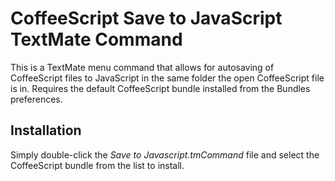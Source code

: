 # CoffeeScript Save to JavaScript TextMate Command #

This is a TextMate menu command that allows for autosaving of CoffeeScript files to JavaScript in the same folder the open CoffeeScript file is in. Requires the default CoffeeScript bundle installed from the Bundles preferences.

## Installation ##

Simply double-click the *Save to Javascript.tmCommand* file and select the CoffeeScript bundle from the list to install.